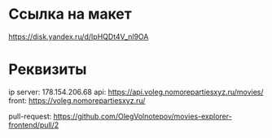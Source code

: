 # Ссылка на макет

https://disk.yandex.ru/d/IpHQDt4V_nl9OA

# Реквизиты

ip server: 178.154.206.68
api: https://api.voleg.nomorepartiesxyz.ru/movies/
front: https://voleg.nomorepartiesxyz.ru/

pull-request: https://github.com/OlegVolnotepov/movies-explorer-frontend/pull/2
